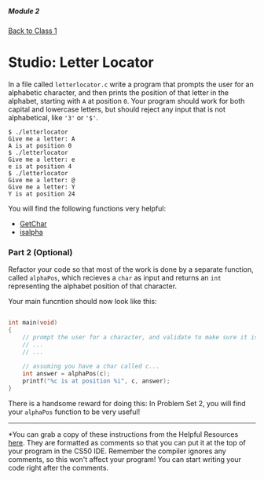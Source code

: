 ##### Module 2
[Back to Class 1](../../class1)
# Studio: Letter Locator

In a file called `letterlocator.c` write a program that prompts the user for an alphabetic character,
and then prints the position of that letter in the alphabet, starting with `A` at position `0`. Your program 
should work for both capital and lowercase letters, but should reject any input that is not alphabetical, 
like `'3'` or `'$'`.

```nohighlight
$ ./letterlocator
Give me a letter: A
A is at position 0
$ ./letterlocator
Give me a letter: e
e is at position 4
$ ./letterlocator
Give me a letter: @
Give me a letter: Y
Y is at position 24
```

You will find the following functions very helpful:
* <a href="https://reference.cs50.net/cs50.h/GetChar" target="_blank">GetChar</a>
* <a href="https://reference.cs50.net/ctype.h/isalpha" target="_blank">isalpha</a>

### Part 2 (Optional)

Refactor your code so that most of the work is done by a separate function, called `alphaPos`, which recieves a `char` as input and returns an `int` representing the alphabet position of that character.

Your main funcntion should now look like this:

```c

int main(void)
{
    // prompt the user for a character, and validate to make sure it is alphabetical
    // ...
    // ...
    
    // assuming you have a char called c...
    int answer = alphaPos(c);
    printf("%c is at position %i", c, answer);
}
```

There is a handsome reward for doing this: In Problem Set 2, you will find your `alphaPos` function to be very useful!

***

*You can grab a copy of these instructions from the Helpful Resources <a href="../../../../../../../helpful-resources/modules/module-2.html#class-1-studio-letter-locator" target="_blank">here</a>. They are formatted as comments so that you can put it at the top of your program in the CS50 IDE. Remember the compiler ignores any comments, so this won't affect your program! You can start writing your code right after the comments.
